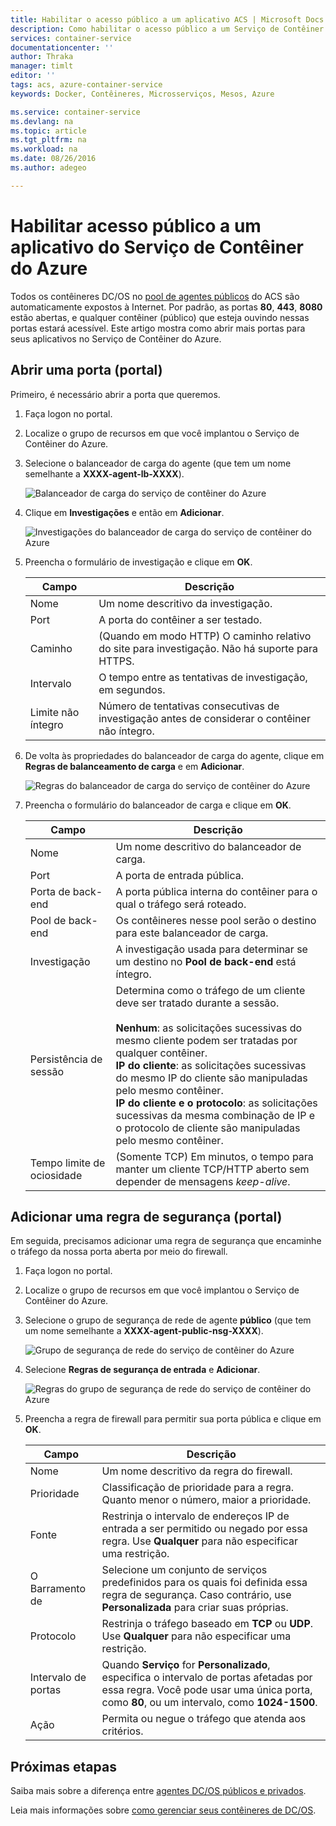 ```yaml
---
title: Habilitar o acesso público a um aplicativo ACS | Microsoft Docs
description: Como habilitar o acesso público a um Serviço de Contêiner do Azure.
services: container-service
documentationcenter: ''
author: Thraka
manager: timlt
editor: ''
tags: acs, azure-container-service
keywords: Docker, Contêineres, Microsserviços, Mesos, Azure

ms.service: container-service
ms.devlang: na
ms.topic: article
ms.tgt_pltfrm: na
ms.workload: na
ms.date: 08/26/2016
ms.author: adegeo

---
```

# Habilitar acesso público a um aplicativo do Serviço de Contêiner do Azure
Todos os contêineres DC/OS no [pool de agentes públicos](container-service-mesos-marathon-ui.md#deploy-a-docker-formatted-container) do ACS são automaticamente expostos à Internet. Por padrão, as portas **80**, **443**, **8080** estão abertas, e qualquer contêiner (público) que esteja ouvindo nessas portas estará acessível. Este artigo mostra como abrir mais portas para seus aplicativos no Serviço de Contêiner do Azure.

## Abrir uma porta (portal)
Primeiro, é necessário abrir a porta que queremos.

1. Faça logon no portal.
2. Localize o grupo de recursos em que você implantou o Serviço de Contêiner do Azure.
3. Selecione o balanceador de carga do agente (que tem um nome semelhante a **XXXX-agent-lb-XXXX**).
   
    ![Balanceador de carga do serviço de contêiner do Azure](media/container-service-dcos-agents/agent-load-balancer.png)
4. Clique em **Investigações** e então em **Adicionar**.
   
    ![Investigações do balanceador de carga do serviço de contêiner do Azure](media/container-service-dcos-agents/add-probe.png)
5. Preencha o formulário de investigação e clique em **OK**.
   
   | Campo | Descrição |
   | --- | --- |
   | Nome |Um nome descritivo da investigação. |
   | Port |A porta do contêiner a ser testado. |
   | Caminho |(Quando em modo HTTP) O caminho relativo do site para investigação. Não há suporte para HTTPS. |
   | Intervalo |O tempo entre as tentativas de investigação, em segundos. |
   | Limite não íntegro |Número de tentativas consecutivas de investigação antes de considerar o contêiner não íntegro. |
6. De volta às propriedades do balanceador de carga do agente, clique em **Regras de balanceamento de carga** e em **Adicionar**.
   
    ![Regras do balanceador de carga do serviço de contêiner do Azure](media/container-service-dcos-agents/add-balancer-rule.png)
7. Preencha o formulário do balanceador de carga e clique em **OK**.
   
   | Campo | Descrição |
   | --- | --- |
   | Nome |Um nome descritivo do balanceador de carga. |
   | Port |A porta de entrada pública. |
   | Porta de back-end |A porta pública interna do contêiner para o qual o tráfego será roteado. |
   | Pool de back-end |Os contêineres nesse pool serão o destino para este balanceador de carga. |
   | Investigação |A investigação usada para determinar se um destino no **Pool de back-end** está íntegro. |
   | Persistência de sessão |Determina como o tráfego de um cliente deve ser tratado durante a sessão.<br><br>**Nenhum**: as solicitações sucessivas do mesmo cliente podem ser tratadas por qualquer contêiner.<br>**IP do cliente**: as solicitações sucessivas do mesmo IP do cliente são manipuladas pelo mesmo contêiner.<br>**IP do cliente e o protocolo**: as solicitações sucessivas da mesma combinação de IP e o protocolo de cliente são manipuladas pelo mesmo contêiner. |
   | Tempo limite de ociosidade |(Somente TCP) Em minutos, o tempo para manter um cliente TCP/HTTP aberto sem depender de mensagens *keep-alive*. |

## Adicionar uma regra de segurança (portal)
Em seguida, precisamos adicionar uma regra de segurança que encaminhe o tráfego da nossa porta aberta por meio do firewall.

1. Faça logon no portal.
2. Localize o grupo de recursos em que você implantou o Serviço de Contêiner do Azure.
3. Selecione o grupo de segurança de rede de agente **público** (que tem um nome semelhante a **XXXX-agent-public-nsg-XXXX**).
   
    ![Grupo de segurança de rede do serviço de contêiner do Azure](media/container-service-dcos-agents/agent-nsg.png)
4. Selecione **Regras de segurança de entrada** e **Adicionar**.
   
    ![Regras do grupo de segurança de rede do serviço de contêiner do Azure](media/container-service-dcos-agents/add-firewall-rule.png)
5. Preencha a regra de firewall para permitir sua porta pública e clique em **OK**.
   
   | Campo | Descrição |
   | --- | --- |
   | Nome |Um nome descritivo da regra do firewall. |
   | Prioridade |Classificação de prioridade para a regra. Quanto menor o número, maior a prioridade. |
   | Fonte |Restrinja o intervalo de endereços IP de entrada a ser permitido ou negado por essa regra. Use **Qualquer** para não especificar uma restrição. |
   | O Barramento de |Selecione um conjunto de serviços predefinidos para os quais foi definida essa regra de segurança. Caso contrário, use **Personalizada** para criar suas próprias. |
   | Protocolo |Restrinja o tráfego baseado em **TCP** ou **UDP**. Use **Qualquer** para não especificar uma restrição. |
   | Intervalo de portas |Quando **Serviço** for **Personalizado**, especifica o intervalo de portas afetadas por essa regra. Você pode usar uma única porta, como **80**, ou um intervalo, como **1024-1500**. |
   | Ação |Permita ou negue o tráfego que atenda aos critérios. |

## Próximas etapas
Saiba mais sobre a diferença entre [agentes DC/OS públicos e privados](container-service-dcos-agents.md).

Leia mais informações sobre [como gerenciar seus contêineres de DC/OS](container-service-mesos-marathon-ui.md).

<!---HONumber=AcomDC_0907_2016-->